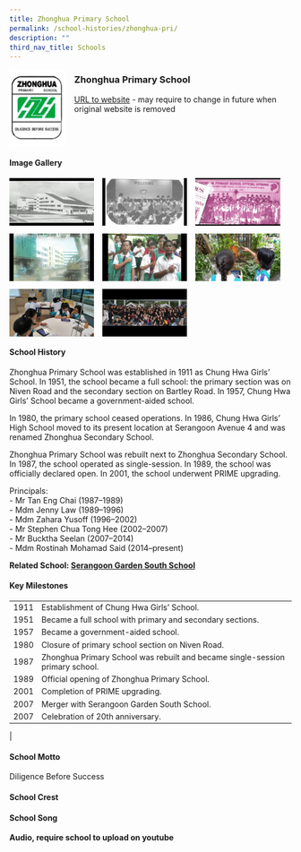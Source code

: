 ```yaml
---
title: Zhonghua Primary School
permalink: /school-histories/zhonghua-pri/
description: ""
third_nav_title: Schools
---
```

<img src="/images/zhonghuapri1.png" style="width:20%;margin-right:15px;" align = "left">

### **Zhonghua Primary School**
[URL to website](https://zhonghuapri.moe.edu.sg/) - may require to change in future when original website is removed

<br clear="left">

#### **Image Gallery**

<p><a href="https://staging.d1yxymztqoj7qn.amplifyapp.com/images/zhonghuapri2.jpg">  
<img src="/images/zhonghuapri2.jpg" style="width:30%;margin-right:15px;" align = "left">
</a></p>

<p><a href="https://staging.d1yxymztqoj7qn.amplifyapp.com/images/zhonghuapri3.jpg">  
<img src="/images/zhonghuapri3.jpg" style="width:30%;margin-right:15px;" align = "left">
</a></p>

<p><a href="https://staging.d1yxymztqoj7qn.amplifyapp.com/images/zhonghuapri4.jpg">  
<img src="/images/zhonghuapri4.jpg" style="width:30%;margin-right:15px;" align = "left">
</a></p>

<br clear="left">

<p><a href="https://staging.d1yxymztqoj7qn.amplifyapp.com/images/zhonghuapri5.jpg">  
<img src="/images/zhonghuapri5.jpg" style="width:30%;margin-right:15px;" align = "left">
</a></p>

<p><a href="https://staging.d1yxymztqoj7qn.amplifyapp.com/images/zhonghuapri6.jpg">  
<img src="/images/zhonghuapri6.jpg" style="width:30%;margin-right:15px;" align = "left">
</a></p>

<p><a href="https://staging.d1yxymztqoj7qn.amplifyapp.com/images/zhonghuapri7.jpg">  
<img src="/images/zhonghuapri7.jpg" style="width:30%;margin-right:15px;" align = "left">
</a></p>

<br clear="left">

<p><a href="https://staging.d1yxymztqoj7qn.amplifyapp.com/images/zhonghuapri8.jpg">  
<img src="/images/zhonghuapri8.jpg" style="width:30%;margin-right:15px;" align = "left">
</a></p>

<p><a href="https://staging.d1yxymztqoj7qn.amplifyapp.com/images/zhonghuapri9.jpg">  
<img src="/images/zhonghuapri9.jpg" style="width:30%;margin-right:15px;" align = "left">
</a></p>

<br clear="left">

#### **School History**
Zhonghua Primary School was established in 1911 as Chung Hwa Girls’ School. In 1951, the school became a full school: the primary section was on Niven Road and the secondary section on Bartley Road. In 1957, Chung Hwa Girls’ School became a government-aided school.

In 1980, the primary school ceased operations. In 1986, Chung Hwa Girls’ High School moved to its present location at Serangoon Avenue 4 and was renamed Zhonghua Secondary School.

Zhonghua Primary School was rebuilt next to Zhonghua Secondary School. In 1987, the school operated as single-session. In 1989, the school was officially declared open. In 2001, the school underwent PRIME upgrading.  

Principals:<br>
\- Mr Tan Eng Chai (1987–1989)<br>
\- Mdm Jenny Law (1989–1996)<br>
\- Mdm Zahara Yusoff (1996–2002)<br>
\- Mr Stephen Chua Tong Hee (2002–2007)<br>
\- Mr Bucktha Seelan (2007–2014)<br>
\- Mdm Rostinah Mohamad Said (2014–present)

**Related School: [Serangoon Garden South School](https://staging.d1yxymztqoj7qn.amplifyapp.com/school-histories/serangoon-garden-south-sch/)**

#### **Key Milestones**

|  |  |
|:---:|---|
| 1911 | Establishment of Chung Hwa Girls’ School. |
| 1951 | Became a full school with primary and secondary sections. |
| 1957 |  Became a government-aided school.|
| 1980 | Closure of primary school section on Niven Road. |
| 1987 | Zhonghua Primary School was rebuilt and became single-session primary school.  |
| 1989 | Official opening of Zhonghua Primary School. |
| 2001 | Completion of PRIME upgrading. |
| 2007 | Merger with Serangoon Garden South School. |
| 2007 | Celebration of 20th anniversary. |
|

#### **School Motto**
Diligence Before Success

#### **School Crest**


#### **School Song**
**Audio, require school to upload on youtube**